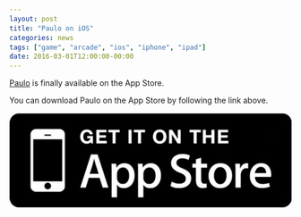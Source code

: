 ```yaml
---
layout: post
title: "Paulo on iOS"
categories: news
tags: ["game", "arcade", "ios", "iphone", "ipad"]
date: 2016-03-01T12:00:00-00:00
---
```


<a href="/games/paulo">Paulo</a> is finally available on the App Store.

You can download Paulo on the App Store by following the link above.

<a href="https://itunes.apple.com/us/app/paulo/id1078163408">
	<img src="/images/appstore_get_it.jpg" alt="Available on the App Store" />
</a>